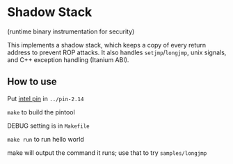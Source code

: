 # Shadow Stack

(runtime binary instrumentation for security)

This implements a shadow stack, which keeps a copy of every return address to prevent ROP attacks. It also handles `setjmp`/`longjmp`, unix signals, and C++ exception handling (Itanium ABI).

How to use
----

Put [intel pin](http://pintool.org) in `../pin-2.14`

`make` to build the pintool 

DEBUG setting is in `Makefile`

`make run` to run hello world

make will output the command it runs; use that to try `samples/longjmp`

